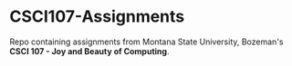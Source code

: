 # CSCI107-Assignments

Repo containing assignments from Montana State University, Bozeman's **CSCI 107 - Joy and Beauty of Computing**.